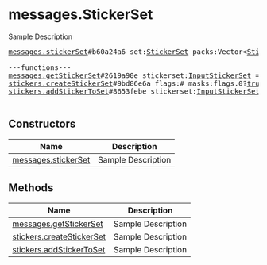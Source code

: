 # messages.StickerSet

Sample Description

<pre>
<a href="../constructor/messages.stickerSet.md">messages.stickerSet</a>#b60a24a6 set:<a href="../type/StickerSet.md">StickerSet</a> packs:Vector&lt;<a href="../type/StickerPack.md">StickerPack</a>&gt; documents:Vector&lt;<a href="../type/Document.md">Document</a>&gt; = <a href="../type/messages.StickerSet.md">messages.StickerSet</a>;

---functions---
<a href="../method/messages.getStickerSet.md">messages.getStickerSet</a>#2619a90e stickerset:<a href="../type/InputStickerSet.md">InputStickerSet</a> = <a href="../type/messages.StickerSet.md">messages.StickerSet</a>;
<a href="../method/stickers.createStickerSet.md">stickers.createStickerSet</a>#9bd86e6a flags:# masks:flags.0?<a href="../type/true.md">true</a> user_id:<a href="../type/InputUser.md">InputUser</a> title:<a href="../type/string.md">string</a> short_name:<a href="../type/string.md">string</a> stickers:Vector&lt;<a href="../type/InputStickerSetItem.md">InputStickerSetItem</a>&gt; = <a href="../type/messages.StickerSet.md">messages.StickerSet</a>;
<a href="../method/stickers.addStickerToSet.md">stickers.addStickerToSet</a>#8653febe stickerset:<a href="../type/InputStickerSet.md">InputStickerSet</a> sticker:<a href="../type/InputStickerSetItem.md">InputStickerSetItem</a> = <a href="../type/messages.StickerSet.md">messages.StickerSet</a>;

</pre>

## Constructors

| Name | Description |
|------|-------------|
| [messages.stickerSet](../constructor/messages.stickerSet.md) | Sample Description |

## Methods

| Name | Description |
|------|-------------|
| [messages.getStickerSet](../method/messages.getStickerSet.md) | Sample Description |
| [stickers.createStickerSet](../method/stickers.createStickerSet.md) | Sample Description |
| [stickers.addStickerToSet](../method/stickers.addStickerToSet.md) | Sample Description |
